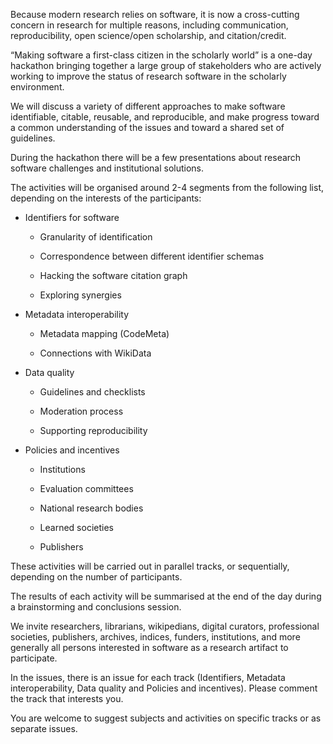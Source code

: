 Because modern research relies on software, it is now a cross-cutting concern
in research for multiple reasons, including communication, reproducibility,
open science/open scholarship, and citation/credit.

“Making software a first-class citizen in the scholarly world” is a one-day
hackathon bringing together a large group of stakeholders who are actively
working to improve the status of  research software in the scholarly environment.

We will discuss a variety of different approaches to make software identifiable,
citable, reusable, and reproducible, and make progress toward a common
understanding of the issues and toward a shared set of guidelines.

During the hackathon there will be  a few presentations about research software
challenges and institutional solutions.

The activities will be organised around 2-4 segments from the following list,
depending on the interests of the participants:

  - Identifiers for software

      - Granularity of identification

      - Correspondence between different identifier schemas

      - Hacking the software citation graph

      - Exploring synergies

   - Metadata interoperability

        - Metadata mapping (CodeMeta)

        - Connections with WikiData

   - Data quality

        - Guidelines and checklists

        - Moderation process

        - Supporting reproducibility

   - Policies and incentives

        - Institutions

        - Evaluation committees

        - National research bodies

        - Learned societies

        - Publishers


These activities will be carried out in parallel tracks, or sequentially,
depending on the number of participants.

The results of each activity will be summarised at the end of the day
during a brainstorming and conclusions session.

We invite researchers, librarians, wikipedians, digital curators,
professional societies, publishers, archives,
indices, funders, institutions, and more generally all persons interested in
software as a research artifact to participate.

In the issues, there is an issue for each track (Identifiers, Metadata
interoperability, Data quality and Policies and incentives).
Please comment the track that interests you.

You are welcome to suggest subjects and activities on specific tracks or
as separate issues.

